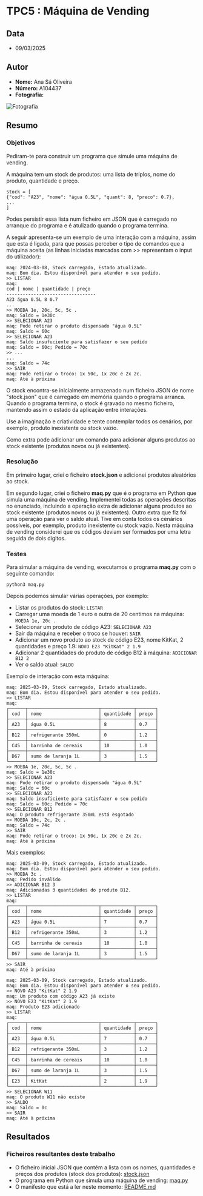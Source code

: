 # TPC5 : Máquina de Vending
## Data
- 09/03/2025
## Autor
- **Nome:** Ana Sá Oliveira
- **Número:** A104437
- **Fotografia:**
  
![Fotografia](../Fotografia.jpg)

## Resumo
### Objetivos
Pediram-te para construir um programa que simule uma máquina de vending.

A máquina tem um stock de produtos: uma lista de triplos, nome do produto, quantidade e preço.
```
stock = [
{"cod": "A23", "nome": "água 0.5L", "quant": 8, "preco": 0.7},
...
]
```
Podes persistir essa lista num ficheiro em JSON que é carregado no arranque do programa e é atulizado
quando o programa termina.

A seguir apresenta-se um exemplo de uma interação com a máquina, assim que esta é ligada, para que
possas perceber o tipo de comandos que a máquina aceita (as linhas iniciadas marcadas com >>
representam o input do utilizador):
```
maq: 2024-03-08, Stock carregado, Estado atualizado.
maq: Bom dia. Estou disponível para atender o seu pedido.
>> LISTAR
maq:
cod | nome | quantidade | preço
---------------------------------
A23 água 0.5L 8 0.7
...
>> MOEDA 1e, 20c, 5c, 5c .
maq: Saldo = 1e30c
>> SELECIONAR A23
maq: Pode retirar o produto dispensado "água 0.5L"
maq: Saldo = 60c
>> SELECIONAR A23
maq: Saldo insufuciente para satisfazer o seu pedido
maq: Saldo = 60c; Pedido = 70c
>> ...
...
maq: Saldo = 74c
>> SAIR
maq: Pode retirar o troco: 1x 50c, 1x 20c e 2x 2c.
maq: Até à próxima
```
O stock encontra-se inicialmente armazenado num ficheiro JSON de nome "stock.json" que é carregado
em memória quando o programa arranca. Quando o programa termina, o stock é gravado no mesmo
ficheiro, mantendo assim o estado da aplicação entre interações.

Use a imaginação e criatividade e tente contemplar todos os cenários, por exemplo, produto inexistente ou
stock vazio.

Como extra pode adicionar um comando para adicionar alguns produtos ao stock existente (produtos
novos ou já existentes).
### Resolução

Em primeiro lugar, criei o ficheiro **stock.json** e adicionei produtos aleatórios ao stock.

Em segundo lugar, criei o ficheiro **maq.py** que é o programa em Python que simula uma máquina de vending.
Implementei todas as operações descritas no enunciado, incluindo a operação extra de adicionar alguns produtos
ao stock existente (produtos novos ou já existentes). Outro extra que fiz foi uma operação para ver o saldo atual. Tive em conta todos
os cenários possíveis, por exemplo, produto inexistente ou
stock vazio. Nesta máquina de vending considerei que os códigos deviam ser formados por uma letra seguida de dois digitos.

### Testes
Para simular a máquina de vending, executamos o programa **maq.py** com o seguinte comando:
```
python3 maq.py
```
Depois podemos simular várias operações, por exemplo:
- Listar os produtos do stock: ``LISTAR``
- Carregar uma moeda de 1 euro e outra de 20 centimos na máquina: ``MOEDA 1e, 20c .``
- Selecionar um produto de código A23: ``SELECIONAR A23``
- Sair da máquina e receber o troco se houver: ``SAIR``
- Adicionar um novo produto ao stock de código E23, nome KitKat, 2 quantidades e preço 1.9: ``NOVO E23 "KitKat" 2 1.9``
- Adicionar 2 quantidades do produto de código B12 à máquina: ``ADICIONAR B12 2``
- Ver o saldo atual: `SALDO`

Exemplo de interação com esta máquina:
```
maq: 2025-03-09, Stock carregado, Estado atualizado.
maq: Bom dia. Estou disponível para atender o seu pedido.
>> LISTAR
maq:
┌──────┬──────────────────────────┬────────────┬───────┐
│ cod  │ nome                     │ quantidade │ preço │
├──────┼──────────────────────────┼────────────┼───────┤
│ A23  │ água 0.5L                │ 8          │ 0.7   │
├──────┼──────────────────────────┼────────────┼───────┤
│ B12  │ refrigerante 350mL       │ 0          │ 1.2   │
├──────┼──────────────────────────┼────────────┼───────┤
│ C45  │ barrinha de cereais      │ 10         │ 1.0   │
├──────┼──────────────────────────┼────────────┼───────┤
│ D67  │ sumo de laranja 1L       │ 3          │ 1.5   │
└──────┴──────────────────────────┴────────────┴───────┘
>> MOEDA 1e, 20c, 5c, 5c .
maq: Saldo = 1e30c
>> SELECIONAR A23
maq: Pode retirar o produto dispensado "água 0.5L"
maq: Saldo = 60c
>> SELECIONAR A23
maq: Saldo insuficiente para satisfazer o seu pedido
maq: Saldo = 60c; Pedido = 70c
>> SELECIONAR B12
maq: O produto refrigerante 350mL está esgotado
>> MOEDA 10c, 2c, 2c .
maq: Saldo = 74c
>> SAIR
maq: Pode retirar o troco: 1x 50c, 1x 20c e 2x 2c.
maq: Até à próxima
```
Mais exemplos:
```
maq: 2025-03-09, Stock carregado, Estado atualizado.
maq: Bom dia. Estou disponível para atender o seu pedido.
>> MOEDA 3c .
maq: Pedido inválido
>> ADICIONAR B12 3
maq: Adicionadas 3 quantidades do produto B12.
>> LISTAR
maq:
┌──────┬──────────────────────────┬────────────┬───────┐
│ cod  │ nome                     │ quantidade │ preço │
├──────┼──────────────────────────┼────────────┼───────┤
│ A23  │ água 0.5L                │ 7          │ 0.7   │
├──────┼──────────────────────────┼────────────┼───────┤
│ B12  │ refrigerante 350mL       │ 3          │ 1.2   │
├──────┼──────────────────────────┼────────────┼───────┤
│ C45  │ barrinha de cereais      │ 10         │ 1.0   │
├──────┼──────────────────────────┼────────────┼───────┤
│ D67  │ sumo de laranja 1L       │ 3          │ 1.5   │
└──────┴──────────────────────────┴────────────┴───────┘
>> SAIR
maq: Até à próxima
```

```
maq: 2025-03-09, Stock carregado, Estado atualizado.
maq: Bom dia. Estou disponível para atender o seu pedido.
>> NOVO A23 "KitKat" 2 1.9
maq: Um produto com código A23 já existe
>> NOVO E23 "KitKat" 2 1.9
maq: Produto E23 adicionado
>> LISTAR
maq:
┌──────┬──────────────────────────┬────────────┬───────┐
│ cod  │ nome                     │ quantidade │ preço │
├──────┼──────────────────────────┼────────────┼───────┤
│ A23  │ água 0.5L                │ 7          │ 0.7   │
├──────┼──────────────────────────┼────────────┼───────┤
│ B12  │ refrigerante 350mL       │ 3          │ 1.2   │
├──────┼──────────────────────────┼────────────┼───────┤
│ C45  │ barrinha de cereais      │ 10         │ 1.0   │
├──────┼──────────────────────────┼────────────┼───────┤
│ D67  │ sumo de laranja 1L       │ 3          │ 1.5   │
├──────┼──────────────────────────┼────────────┼───────┤
│ E23  │ KitKat                   │ 2          │ 1.9   │
└──────┴──────────────────────────┴────────────┴───────┘
>> SELECIONAR W11
maq: O produto W11 não existe
>> SALDO
maq: Saldo = 0c
>> SAIR
maq: Até à próxima
```
## Resultados
### Ficheiros resultantes deste trabalho
- O ficheiro inicial JSON que contém a lista com os nomes, quantidades e preços dos produtos (stock dos produtos): [stock.json](stock.json)
- O programa em Python que simula uma máquina de vending: [maq.py](maq.py)
- O manifesto que está a ler neste momento: [README.md](README.md)